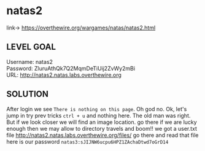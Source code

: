 # natas2

link-> https://overthewire.org/wargames/natas/natas2.html

## LEVEL GOAL

Username: natas2<br>
Password: ZluruAthQk7Q2MqmDeTiUij2ZvWy2mBi<br>
URL:      http://natas2.natas.labs.overthewire.org<br>

## SOLUTION

After login we see
`There is nothing on this page`. Oh god no. Ok, let's jump in try prev tricks `ctrl + u` and nothing here. The old man was right.
But if we look closer we will find an image location. go there if we are lucky enough then we may allow to directory travels
and boom!! we got a user.txt file http://natas2.natas.labs.overthewire.org/files/ go there and read that file here is our password `natas3:sJIJNW6ucpu6HPZ1ZAchaDtwd7oGrD14`